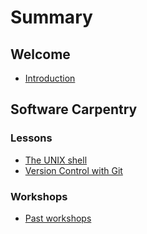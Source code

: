 # Summary

## Welcome

* [Introduction](README.md)

## Software Carpentry

### Lessons

* [The UNIX shell](software-carpentry/the-unix-shell.md)
* [Version Control with Git](software-carpentry/version-control-with-git.md)

### Workshops

* [Past workshops](software-carpentry/past-workshops.md)